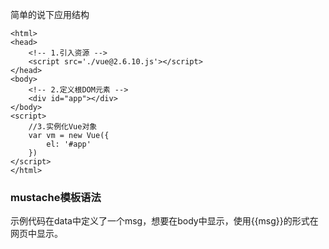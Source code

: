 简单的说下应用结构

``` vue
<html>
<head>
    <!-- 1.引入资源 -->
    <script src='./vue@2.6.10.js'></script>
</head>
<body>
    <!-- 2.定义根DOM元素 -->
    <div id="app"></div>
</body>
<script>
    //3.实例化Vue对象
    var vm = new Vue({
        el: '#app'
    })
</script>
</html>
```

### mustache模板语法
示例代码在data中定义了一个msg，想要在body中显示，使用{{msg}}的形式在网页中显示。

